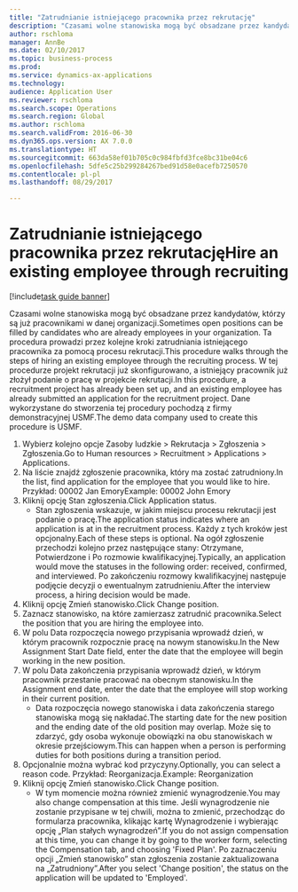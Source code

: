 ```yaml
--- 
title: "Zatrudnianie istniejącego pracownika przez rekrutację"
description: "Czasami wolne stanowiska mogą być obsadzane przez kandydatów, którzy są już pracownikami w danej organizacji."
author: rschloma
manager: AnnBe
ms.date: 02/10/2017
ms.topic: business-process
ms.prod: 
ms.service: dynamics-ax-applications
ms.technology: 
audience: Application User
ms.reviewer: rschloma
ms.search.scope: Operations
ms.search.region: Global
ms.author: rschloma
ms.search.validFrom: 2016-06-30
ms.dyn365.ops.version: AX 7.0.0
ms.translationtype: HT
ms.sourcegitcommit: 663da58ef01b705c0c984fbfd3fce8bc31be04c6
ms.openlocfilehash: 5dfe5c25b299284267bed91d58e0acefb7250570
ms.contentlocale: pl-pl
ms.lasthandoff: 08/29/2017

---
```

# <a name="hire-an-existing-employee-through-recruiting"></a><span data-ttu-id="60611-103">Zatrudnianie istniejącego pracownika przez rekrutację</span><span class="sxs-lookup"><span data-stu-id="60611-103">Hire an existing employee through recruiting</span></span>

[!include[task guide banner](../../includes/task-guide-banner.md)]

<span data-ttu-id="60611-104">Czasami wolne stanowiska mogą być obsadzane przez kandydatów, którzy są już pracownikami w danej organizacji.</span><span class="sxs-lookup"><span data-stu-id="60611-104">Sometimes open positions can be filled by candidates who are already employees in your organization.</span></span> <span data-ttu-id="60611-105">Ta procedura prowadzi przez kolejne kroki zatrudniania istniejącego pracownika za pomocą procesu rekrutacji.</span><span class="sxs-lookup"><span data-stu-id="60611-105">This procedure walks through the steps of hiring an existing employee through the recruiting process.</span></span> <span data-ttu-id="60611-106">W tej procedurze projekt rekrutacji już skonfigurowano, a istniejący pracownik już złożył podanie o pracę w projekcie rekrutacji.</span><span class="sxs-lookup"><span data-stu-id="60611-106">In this procedure, a recruitment project has already been set up, and an existing employee has already submitted an application for the recruitment project.</span></span> <span data-ttu-id="60611-107">Dane wykorzystane do stworzenia tej procedury pochodzą z firmy demonstracyjnej USMF.</span><span class="sxs-lookup"><span data-stu-id="60611-107">The demo data company used to create this procedure is USMF.</span></span>

1. <span data-ttu-id="60611-108">Wybierz kolejno opcje Zasoby ludzkie > Rekrutacja > Zgłoszenia > Zgłoszenia.</span><span class="sxs-lookup"><span data-stu-id="60611-108">Go to Human resources > Recruitment > Applications > Applications.</span></span>
2. <span data-ttu-id="60611-109">Na liście znajdź zgłoszenie pracownika, który ma zostać zatrudniony.</span><span class="sxs-lookup"><span data-stu-id="60611-109">In the list, find application for the employee that you would like to hire.</span></span> <span data-ttu-id="60611-110">Przykład:  00002  Jan Emory</span><span class="sxs-lookup"><span data-stu-id="60611-110">Example:  00002  John Emory</span></span>
3. <span data-ttu-id="60611-111">Kliknij opcję Stan zgłoszenia.</span><span class="sxs-lookup"><span data-stu-id="60611-111">Click Application status.</span></span>
    * <span data-ttu-id="60611-112">Stan zgłoszenia wskazuje, w jakim miejscu procesu rekrutacji jest podanie o pracę.</span><span class="sxs-lookup"><span data-stu-id="60611-112">The application status indicates where an application is at in the recruitment process.</span></span>  <span data-ttu-id="60611-113">Każdy z tych kroków jest opcjonalny.</span><span class="sxs-lookup"><span data-stu-id="60611-113">Each of these steps is optional.</span></span> <span data-ttu-id="60611-114">Na ogół zgłoszenie przechodzi kolejno przez następujące stany: Otrzymane, Potwierdzone i Po rozmowie kwalifikacyjnej.</span><span class="sxs-lookup"><span data-stu-id="60611-114">Typically, an application would move the statuses in the following order:  received, confirmed, and interviewed.</span></span> <span data-ttu-id="60611-115">Po zakończeniu rozmowy kwalifikacyjnej następuje podjęcie decyzji o ewentualnym zatrudnieniu.</span><span class="sxs-lookup"><span data-stu-id="60611-115">After the interview process, a hiring decision would be made.</span></span>  
4. <span data-ttu-id="60611-116">Kliknij opcję Zmień stanowisko.</span><span class="sxs-lookup"><span data-stu-id="60611-116">Click Change position.</span></span>
5. <span data-ttu-id="60611-117">Zaznacz stanowisko, na które zamierzasz zatrudnić pracownika.</span><span class="sxs-lookup"><span data-stu-id="60611-117">Select the position that you are hiring the employee into.</span></span>
6. <span data-ttu-id="60611-118">W polu Data rozpoczęcia nowego przypisania wprowadź dzień, w którym pracownik rozpocznie pracę na nowym stanowisku.</span><span class="sxs-lookup"><span data-stu-id="60611-118">In the New Assignment Start Date field, enter the date that the employee will begin working in the new position.</span></span>  
7. <span data-ttu-id="60611-119">W polu Data zakończenia przypisania wprowadź dzień, w którym pracownik przestanie pracować na obecnym stanowisku.</span><span class="sxs-lookup"><span data-stu-id="60611-119">In the Assignment end date, enter the date that the employee will stop working in their current position.</span></span>
    * <span data-ttu-id="60611-120">Data rozpoczęcia nowego stanowiska i data zakończenia starego stanowiska mogą się nakładać.</span><span class="sxs-lookup"><span data-stu-id="60611-120">The starting date for the new position and the ending date of the old position may overlap.</span></span> <span data-ttu-id="60611-121">Może się to zdarzyć, gdy osoba wykonuje obowiązki na obu stanowiskach w okresie przejściowym.</span><span class="sxs-lookup"><span data-stu-id="60611-121">This can happen when a person is performing duties for both positions during a transition period.</span></span>  
8. <span data-ttu-id="60611-122">Opcjonalnie można wybrać kod przyczyny.</span><span class="sxs-lookup"><span data-stu-id="60611-122">Optionally, you can select a reason code.</span></span> <span data-ttu-id="60611-123">Przykład: Reorganizacja.</span><span class="sxs-lookup"><span data-stu-id="60611-123">Example: Reorganization</span></span>
9. <span data-ttu-id="60611-124">Kliknij opcję Zmień stanowisko.</span><span class="sxs-lookup"><span data-stu-id="60611-124">Click Change position.</span></span>
    * <span data-ttu-id="60611-125">W tym momencie można również zmienić wynagrodzenie.</span><span class="sxs-lookup"><span data-stu-id="60611-125">You may also change compensation at this time.</span></span> <span data-ttu-id="60611-126">Jeśli wynagrodzenie nie zostanie przypisane w tej chwili, można to zmienić, przechodząc do formularza pracownika, klikając kartę Wynagrodzenie i wybierając opcję „Plan stałych wynagrodzeń”.</span><span class="sxs-lookup"><span data-stu-id="60611-126">If you do not assign compensation at this time, you can change it by going to the worker form, selecting the Compensation tab, and choosing 'Fixed Plan'.</span></span> <span data-ttu-id="60611-127">Po zaznaczeniu opcji „Zmień stanowisko” stan zgłoszenia zostanie zaktualizowana na „Zatrudniony”.</span><span class="sxs-lookup"><span data-stu-id="60611-127">After you select 'Change position', the status on the application will be updated to 'Employed'.</span></span>  


